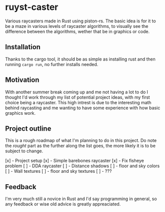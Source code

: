 # ruyst-caster
Various raycasters made in Rust using piston-rs. The basic idea is for it to be
a maze in various levels of raycaster algorithms, to visually see the difference
between the algorithms, wether that be in graphics or code.

## Installation
Thanks to the cargo tool, it should be as simple as installing rust and then
running `cargo run`, no further installs needed.

## Motivation
With another summer break coming up and me not having a lot to do I thought I'd
work through my list of potential project ideas, with my first choice being a
raycaster. This high intrest is due to the interesting math behind raycasting
and me wanting to have some experience with how basic graphics work.

## Project outline
This is a rough roadmap of what I'm planning to do in this project. Do note the
*rought* part as the further along the list goes, the more likely it is to be
subject to change.

[x] - Project setup
[x] - Simple barebones raycaster
    [x] - Fix fisheye problem
[ ] - DDA raycaster
    [ ] - Distance shadows
    [ ] - floor and sky colors
[ ] - Wall textures
    [ ] - floor and sky textures
[ ] - ???

## Feedback
I'm very much still a novice in Rust and I'd say programming in general, so any
feedback or wise old advice is greatly appreaciated.


